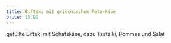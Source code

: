 ```yaml
---
title: Bifteki mit griechischem Feta-Käse
price: 15.90
---
```


gefüllte Bifteki mit Schafskäse, dazu Tzatziki, Pommes und Salat
